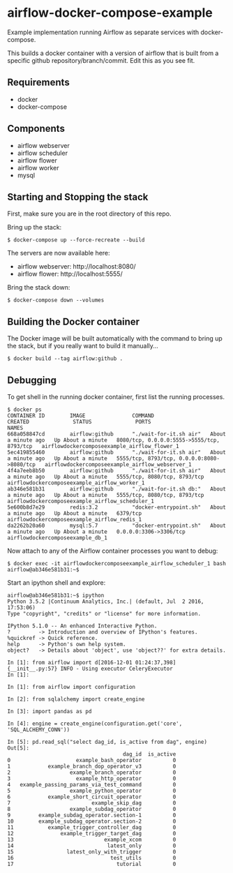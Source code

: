 # airflow-docker-compose-example

Example implementation running Airflow as separate services with docker-compose.

This builds a docker container with a version of airflow that is built from
a specific github repository/branch/commit.  Edit this as you see fit.

## Requirements

- docker
- docker-compose

## Components

- airflow webserver
- airflow scheduler
- airflow flower
- airflow worker
- mysql

## Starting and Stopping the stack

First, make sure you are in the root directory of this repo.

Bring up the stack:
```
$ docker-compose up --force-recreate --build
```

The servers are now available here:

- airflow webserver: http://localhost:8080/
- airflow flower: http://localhost:5555/

Bring the stack down:
```
$ docker-compose down --volumes
```

## Building the Docker container

The Docker image will be built automatically with the command to bring up the
stack, but if you really want to build it manually...

```
$ docker build --tag airflow:github .
```

## Debugging

To get shell in the running docker container, first list the running processes.

```
$ docker ps
CONTAINER ID        IMAGE               COMMAND                  CREATED              STATUS              PORTS                                        NAMES
668a058847cd        airflow:github      "./wait-for-it.sh air"   About a minute ago   Up About a minute   8080/tcp, 0.0.0.0:5555->5555/tcp, 8793/tcp   airflowdockercomposeexample_airflow_flower_1
5ec419855460        airflow:github      "./wait-for-it.sh air"   About a minute ago   Up About a minute   5555/tcp, 8793/tcp, 0.0.0.0:8080->8080/tcp   airflowdockercomposeexample_airflow_webserver_1
4f4a7eeb8b50        airflow:github      "./wait-for-it.sh air"   About a minute ago   Up About a minute   5555/tcp, 8080/tcp, 8793/tcp                 airflowdockercomposeexample_airflow_worker_1
ab346e581b31        airflow:github      "./wait-for-it.sh db:"   About a minute ago   Up About a minute   5555/tcp, 8080/tcp, 8793/tcp                 airflowdockercomposeexample_airflow_scheduler_1
5e600b8d7e29        redis:3.2           "docker-entrypoint.sh"   About a minute ago   Up About a minute   6379/tcp                                     airflowdockercomposeexample_airflow_redis_1
da2262b20a60        mysql:5.7           "docker-entrypoint.sh"   About a minute ago   Up About a minute   0.0.0.0:3306->3306/tcp                       airflowdockercomposeexample_db_1
```

Now attach to any of the Airflow container processes you want to debug:

```
$ docker exec -it airflowdockercomposeexample_airflow_scheduler_1 bash
airflow@ab346e581b31:~$
```

Start an ipython shell and explore:

```
airflow@ab346e581b31:~$ ipython
Python 3.5.2 |Continuum Analytics, Inc.| (default, Jul  2 2016, 17:53:06) 
Type "copyright", "credits" or "license" for more information.

IPython 5.1.0 -- An enhanced Interactive Python.
?         -> Introduction and overview of IPython's features.
%quickref -> Quick reference.
help      -> Python's own help system.
object?   -> Details about 'object', use 'object??' for extra details.

In [1]: from airflow import d[2016-12-01 01:24:37,398] {__init__.py:57} INFO - Using executor CeleryExecutor
In [1]: 

In [1]: from airflow import configuration

In [2]: from sqlalchemy import create_engine

In [3]: import pandas as pd

In [4]: engine = create_engine(configuration.get('core', 'SQL_ALCHEMY_CONN'))

In [5]: pd.read_sql("select dag_id, is_active from dag", engine)
Out[5]: 
                                     dag_id  is_active
0                     example_bash_operator          0
1            example_branch_dop_operator_v3          0
2                   example_branch_operator          0
3                     example_http_operator          0
4   example_passing_params_via_test_command          0
5                   example_python_operator          0
6            example_short_circuit_operator          0
7                          example_skip_dag          0
8                   example_subdag_operator          0
9         example_subdag_operator.section-1          0
10        example_subdag_operator.section-2          0
11           example_trigger_controller_dag          0
12               example_trigger_target_dag          0
13                             example_xcom          0
14                              latest_only          0
15                 latest_only_with_trigger          0
16                               test_utils          0
17                                 tutorial          0

```
